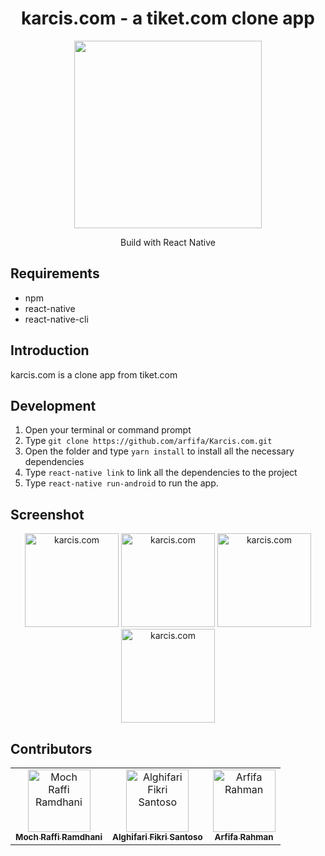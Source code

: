 <h1 align="center">karcis.com - a tiket.com clone app</h1>

<p align="center">
  <img width="300" src="https://github.com/mraffiramdhani/karcis-com-frontend/blob/dev/src/assets/images/logo/logo.png?raw=true">
  <p align="center">Build with React Native</p>
</p>

## Requirements
* npm
* react-native
* react-native-cli

## Introduction
karcis.com is a clone app from tiket.com

## Development
1. Open your terminal or command prompt
2. Type `git clone https://github.com/arfifa/Karcis.com.git`
3. Open the folder and type `yarn install` to install all the necessary dependencies
4. Type `react-native link` to link all the dependencies to the project
5. Type `react-native run-android` to run the app.

## Screenshot
<p align="center">
  <img width="150" src="https://user-images.githubusercontent.com/46930178/74079018-10f68d80-4a64-11ea-916d-cdbec468f6ec.png" alt="karcis.com">
  <img width="150" src="https://user-images.githubusercontent.com/46930178/74079016-0f2cca00-4a64-11ea-94f7-de771c0beebc.png" alt="karcis.com">
  <img width="150" src="https://user-images.githubusercontent.com/46930178/74079019-10f68d80-4a64-11ea-9c46-da5643a1538e.png" alt="karcis.com">
  <img width="150" src="https://user-images.githubusercontent.com/46930178/74079020-118f2400-4a64-11ea-95ab-f2cac7659efc.png" alt="karcis.com">
</p>

## Contributors
<center>
  <table>
    <tr>
      <td align="center">
        <a href="https://github.com/mraffiramdhani">
          <img width="100" src="https://avatars0.githubusercontent.com/u/46930178?s=400&u=b10600c6d166414a8d3dc8d744fd961ffd13c032&v=4" alt="Moch Raffi Ramdhani"><br/>
          <sub><b>Moch Raffi Ramdhani</b></sub>
        </a>
      </td>
      <td align="center">
        <a href="https://github.com/alghifarifikri">
          <img width="100" src="https://avatars2.githubusercontent.com/u/55394674?s=460&v=4" alt="Alghifari Fikri Santoso"><br/>
          <sub><b>Alghifari Fikri Santoso</b></sub>
        </a>
      </td>
      <td align="center">
        <a href="https://github.com/arfifa">
          <img width="100" src="https://avatars0.githubusercontent.com/u/44712166?s=460&v=4" alt="Arfifa Rahman"><br/>
          <sub><b>Arfifa Rahman</b></sub>
        </a>
      </td>
    </tr>
  </table>
</center>
